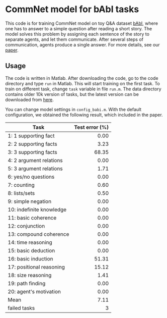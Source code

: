 # CommNet model for bAbI tasks
This code is for training CommNet model on toy Q&A dataset [bAbI](http://fb.ai/babi), where one has to answer to a simple question after reading a short story. The model solves this problem by assigning each sentence of the story to separate agents, and let them communicate. After several steps of communication, agents produce a single answer. For more details, see our [paper](https://arxiv.org/abs/1605.07736).

## Usage
The code is written in Matlab. After downloading the code, go to the code directory and type `run` in Matlab. This will start training on the first task. To train on different task, change `task` variable in file `run.m`. The data directory contains older 10k version of tasks, but  the latest version can be downloaded from [here](http://fb.ai/babi).

You can change model settings in `config_babi.m`. With the default configuration, we obtained the following result, which included in the paper.

Task | Test error (%)
-----|---------:
1: 1 supporting fact |	0.00
2: 2 supporting facts |	3.23
3: 3 supporting facts |	68.35
4: 2 argument relations |	0.00
5: 3 argument relations |	1.71
6: yes/no questions |	0.00
7: counting	| 0.60
8: lists/sets	| 0.50
9: simple negation | 0.00
10: indefinite knowledge | 0.00
11: basic coherence	| 0.00
12: conjunction	| 0.00
13: compound coherence |0.00
14: time reasoning | 0.00
15: basic deduction	| 0.00
16: basic induction	| 51.31
17: positional reasoning | 15.12
18: size reasoning | 1.41
19: path finding | 0.00
20: agent's motivation | 0.00
Mean | 7.11
failed tasks | 3

